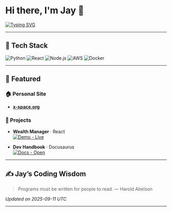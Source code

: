 # Hi there, I'm Jay 👋

[![Typing SVG](https://readme-typing-svg.herokuapp.com?size=24&color=00FFB1&lines=Full+Stack+Developer;AI+Explorer;Finance+Tech+Enthusiast)](https://git.io/typing-svg)

---

## 🔧 Tech Stack
![Python](https://img.shields.io/badge/Python-3776AB?style=flat&logo=python&logoColor=white)
![React](https://img.shields.io/badge/React-20232A?style=flat&logo=react&logoColor=61DAFB)
![Node.js](https://img.shields.io/badge/Node.js-43853D?style=flat&logo=node.js&logoColor=white)
![AWS](https://img.shields.io/badge/AWS-232F3E?style=flat&logo=amazon-aws&logoColor=white)
![Docker](https://img.shields.io/badge/Docker-2496ED?style=flat&logo=docker&logoColor=white)


---

## 🚀 Featured

### 🏠 Personal Site
- **[x-space.org](https://www.x-space.org/)**

### 🧩 Projects

- **Wealth Manager** · React  
  [![Demo - Live](https://img.shields.io/badge/Demo-Live-0ea5e9?logo=firefox&logoColor=white)](https://main.d4tpjv4j2qfbh.amplifyapp.com/)

- **Dev Handbook** · Docusaurus  
  [![Docs - Open](https://img.shields.io/badge/Docs-Open-10b981?logo=readthedocs&logoColor=white)](https://main.d14ojvt2csxlb8.amplifyapp.com/)

---

## ✍️ Jay’s Coding Wisdom
<!-- wisdom:start -->
> Programs must be written for people to read. — Harold Abelson

*Updated on 2025-09-11 UTC*
<!-- wisdom:end -->

---

